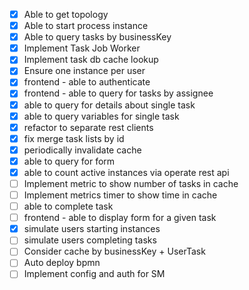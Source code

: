 - [x] Able to get topology
- [x] Able to start process instance
- [x] Able to query tasks by businessKey
- [x] Implement Task Job Worker
- [x] Implement task db cache lookup
- [x] Ensure one instance per user
- [x] frontend - able to authenticate
- [x] frontend - able to query for tasks by assignee
- [x] able to query for details about single task
- [x] able to query variables for single task
- [x] refactor to separate rest clients
- [x] fix merge task lists by id
- [x] periodically invalidate cache
- [x] able to query for form
- [x] able to count active instances via operate rest api
- [ ] Implement metric to show number of tasks in cache
- [ ] Implement metrics timer to show time in cache
- [ ] able to complete task
- [ ] frontend - able to display form for a given task
- [x] simulate users starting instances
- [ ] simulate users completing tasks
- [ ] Consider cache by businessKey + UserTask
- [ ] Auto deploy bpmn
- [ ] Implement config and auth for SM